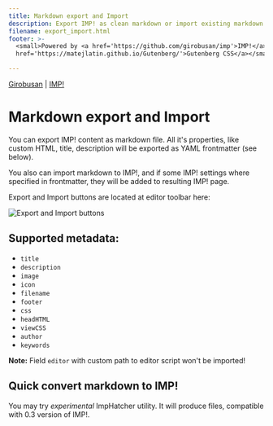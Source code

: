 ```yaml
---
title: Markdown export and Import
description: Export IMP! as clean markdown or import existing markdown file to IMP!
filename: export_import.html
footer: >-
  <small>Powered by <a href='https://github.com/girobusan/imp'>IMP!</a> and <a
  href='https://matejlatin.github.io/Gutenberg/'>Gutenberg CSS</a></small>

---
```





[Girobusan](https://girobusan.github.io) | [IMP!](index.html)

Markdown export and Import
==========================

You can export IMP! content as markdown file. All it's properties, like 
custom HTML, title, description will be exported as YAML frontmatter (see below).

You also can import markdown to IMP!, and if some IMP! settings where specified
in frontmatter, they will be added to resulting IMP! page.

Export and Import buttons are located at editor toolbar here:

![ Export and Import buttons ]( pix/imp_export_import.png )


## Supported metadata:

- `title`  
- `description`  
- `image`  
- `icon`  
- `filename`
- `footer`
- `css`
- `headHTML`
- `viewCSS`
- `author`
- `keywords`

**Note:** Field `editor` with custom path to editor script won't be imported!

## Quick convert markdown to IMP!

You may try _experimental_ ImpHatcher utility. It will produce files, compatible with 0.3 version of IMP!.

<div id="impHatcher"></div>

<script src="hatcher.js" defer></script>
















